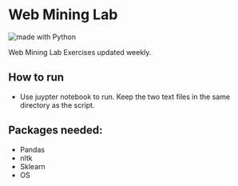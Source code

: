 # Web Mining Lab
<img src="https://img.shields.io/badge/Language- Python-Green.svg" alt="made with Python">



Web Mining Lab Exercises updated weekly.

## How to run

* Use juypter notebook to run. Keep the two text files in the same directory as the script.

## Packages needed:
* Pandas
* nltk
* Sklearn
* OS
